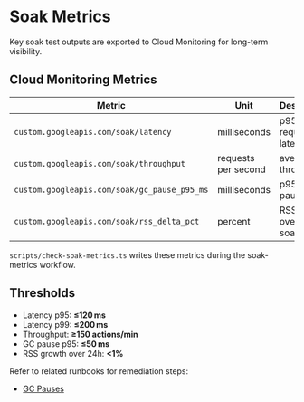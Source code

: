 # Soak Metrics

Key soak test outputs are exported to Cloud Monitoring for long-term visibility.

## Cloud Monitoring Metrics

| Metric | Unit | Description |
| --- | --- | --- |
| `custom.googleapis.com/soak/latency` | milliseconds | p95 request latency |
| `custom.googleapis.com/soak/throughput` | requests per second | average throughput |
| `custom.googleapis.com/soak/gc_pause_p95_ms` | milliseconds | p95 GC pause time |
| `custom.googleapis.com/soak/rss_delta_pct` | percent | RSS growth over the soak run |

`scripts/check-soak-metrics.ts` writes these metrics during the soak-metrics workflow.

## Thresholds

- Latency p95: **≤120 ms**
- Latency p99: **≤200 ms**
- Throughput: **≥150 actions/min**
- GC pause p95: **≤50 ms**
- RSS growth over 24h: **<1%**

Refer to related runbooks for remediation steps:

- [GC Pauses](./gc-pauses.md)
